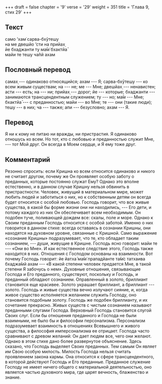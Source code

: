+++
draft = false
chapter = '9'
verse = '29'
weight = 351
title = 'Глава 9, стих 29'
+++
## Текст

само ’хам̇ сарва-бхӯтешу  
на ме двешйо ’сти на прийах̣  
йе бхаджанти ту ма̄м̇ бхактйа̄  
майи те тешу ча̄пй ахам

## Пословный перевод

самах̣ --- одинаково относящийся; ахам --- Я; сарва-бхӯтешу --- ко всем
живым существам; на --- не; ме --- Мне; двешйах̣ --- ненавистен; асти ---
есть; на --- ни; прийах̣ --- дорог; йе --- которые; бхаджанти ---
занимаются трансцендентным служением; ту --- но; ма̄м --- Мне; бхактйа̄
--- с преданностью; майи --- во Мне; те --- они (такие люди); тешу --- в
них; ча --- также; апи --- безусловно; ахам --- Я.

## Перевод

Я ни к кому не питаю ни вражды, ни пристрастия. Я одинаково отношусь ко
всем. Но тот, кто с любовью и преданностью служит Мне, --- тот Мой друг.
Он всегда в Моем сердце, и Я ему тоже друг.

## Комментарий

Резонно спросить: если Кришна ко всем относится одинаково и никого не
считает другом, почему же Он проявляет особую заботу о преданных,
которые постоянно служат Ему? Однако это вполне естественно, и в данном
случае Кришну нельзя обвинить в пристрастности. Человек, живущий в
материальном мире, может любить людей и заботиться о них, но к
собственным детям он всегда будет относится с особой любовью. Господь
говорит, что все живые существа, в какой бы форме жизни они ни
находились, --- Его дети, и потому каждого из них Он обеспечивает всем
необходимым. Он подобен туче, поливающей дождем все: скалы, поле и море.
Однако к Своим преданным Господь относится с особой заботой. Именно о
них говорится в данном стихе: всегда оставаясь в сознании Кришны, они
находятся на духовном уровне, связанные с Кришной. Само выражение
«сознание Кришны» подразумевает, что те, кто обладает таким сознанием,
--- души, живущие в Кришне. Господь ясно говорит: майи те --- «Они во
Мне». И как естественное следствие этого, Господь также находится в них.
Отношения с Господом основаны на взаимности. Вот почему Господь говорит:
йе йатха̄ ма̄м̇ прападйанте та̄м̇с татхаива бхаджа̄мй ахам --- «В какой
степени человек предается Мне, в такой степени Я забочусь о нем».
Духовные отношения, связывающие Господа и Его преданного, существуют,
поскольку и Господь, и преданный обладают сознанием. Оправленный в
золото, бриллиант становится еще красивее. Золото украшает бриллиант, а
бриллиант --- золото. Господь и живые существа вечно излучают сияние, и,
когда живое существо исполняется желанием служить Господу, оно
становится подобным золоту. Господь же подобен бриллианту, и их
сочетание прекрасно. Живых существ с чистым сознанием называют
преданными слугами Господа. Верховный Господь становится слугой Своих
слуг. Если бы отношения преданного и Господа не были взаимными, не было
бы и философии персонализма. Персонализм подразумевает взаимность в
отношениях Всевышнего и живого существа, а философия имперсонализма ее
отрицает. Господа часто сравнивают с древом желаний: Он дает людям все,
чего они желают. Однако в этом стихе дано более развернутое объяснение.
Здесь сказано, что Господь выделяет Своих преданных. Тем самым Он являет
им Свою особую милость. Милость Господа нельзя считать проявлением
закона кармы. Она относится к сфере трансцендентного, в которой
действуют Господь и Его преданные. Преданное служение Господу не имеет
ничего общего с материальной деятельностью, оно является частью
духовного мира, где царят вечность, блаженство и знание.
